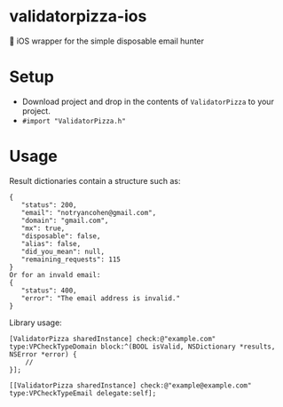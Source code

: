 # validatorpizza-ios
🍕 iOS wrapper for the simple disposable email hunter

# Setup
* Download project and drop in the contents of `ValidatorPizza` to your project.
* `#import "ValidatorPizza.h"`

# Usage
Result dictionaries contain a structure such as:
```
{
   "status": 200,
   "email": "notryancohen@gmail.com",
   "domain": "gmail.com",
   "mx": true,
   "disposable": false,
   "alias": false,
   "did_you_mean": null,
   "remaining_requests": 115
}
Or for an invald email:
{
   "status": 400,
   "error": "The email address is invalid."
}
```

Library usage:
```
[ValidatorPizza sharedInstance] check:@"example.com" type:VPCheckTypeDomain block:^(BOOL isValid, NSDictionary *results, NSError *error) {
    //
}];
    
[[ValidatorPizza sharedInstance] check:@"example@example.com" type:VPCheckTypeEmail delegate:self];
```
